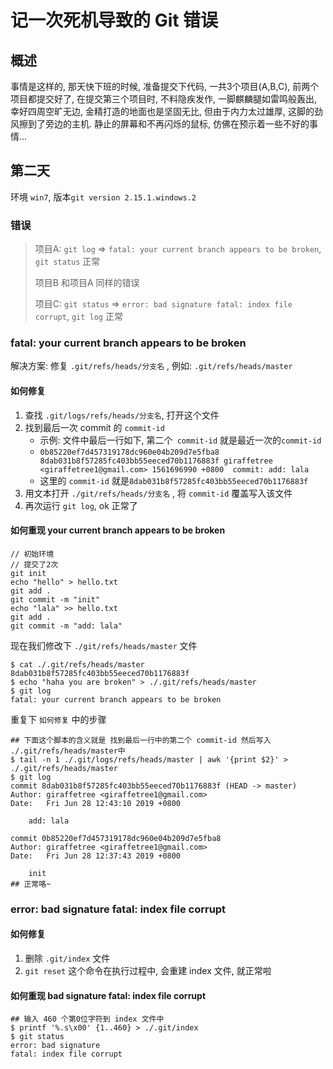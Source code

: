 # 记一次死机导致的 Git 错误

## 概述

事情是这样的, 那天快下班的时候, 准备提交下代码, 一共3个项目(A,B,C), 前两个项目都提交好了, 在提交第三个项目时,  不料隐疾发作, 一脚麒麟腿如雷鸣般轰出, 幸好四周空旷无边, 金精打造的地面也是坚固无比, 但由于内力太过雄厚, 这脚的劲风擦到了旁边的主机. 静止的屏幕和不再闪烁的鼠标, 仿佛在预示着一些不好的事情...

## 第二天

环境  `win7`, 版本`git version 2.15.1.windows.2` 

 ### 错误

> 项目A:  `git log` => `fatal: your current branch appears to be broken`, `git status` 正常
>
> 项目B 和项目A 同样的错误
>
> 项目C:  `git status` => `error: bad signature fatal: index file corrupt`, `git log` 正常

### fatal: your current branch appears to be broken

解决方案: 修复 `.git/refs/heads/分支名` , 例如: `.git/refs/heads/master`

#### 如何修复

1. 查找 `.git/logs/refs/heads/分支名`, 打开这个文件
2. 找到最后一次 commit 的 `commit-id`
    - 示例: 文件中最后一行如下, 第二个` commit-id` 就是最近一次的`commit-id`
    - `0b85220ef7d457319178dc960e04b209d7e5fba8 8dab031b8f57285fc403bb55eeced70b1176883f giraffetree <giraffetree1@gmail.com> 1561696990 +0800	commit: add: lala`
    - 这里的 `commit-id` 就是`8dab031b8f57285fc403bb55eeced70b1176883f ` 
3. 用文本打开 `./git/refs/heads/分支名` , 将 `commit-id` 覆盖写入该文件
4. 再次运行 `git log`, ok 正常了

#### 如何重现 your current branch appears to be broken

```shell
// 初始环境
// 提交了2次
git init
echo "hello" > hello.txt
git add .
git commit -m "init"
echo "lala" >> hello.txt
git add .
git commit -m "add: lala"
```

现在我们修改下 `./git/refs/heads/master` 文件

```shell
$ cat ./.git/refs/heads/master
8dab031b8f57285fc403bb55eeced70b1176883f
$ echo "haha you are broken" > ./.git/refs/heads/master
$ git log
fatal: your current branch appears to be broken
```

重复下 `如何修复` 中的步骤

```shell
## 下面这个脚本的含义就是 找到最后一行中的第二个 commit-id 然后写入 ./.git/refs/heads/master中
$ tail -n 1 ./.git/logs/refs/heads/master | awk '{print $2}' > ./.git/refs/heads/master
$ git log
commit 8dab031b8f57285fc403bb55eeced70b1176883f (HEAD -> master)
Author: giraffetree <giraffetree1@gmail.com>
Date:   Fri Jun 28 12:43:10 2019 +0800

    add: lala

commit 0b85220ef7d457319178dc960e04b209d7e5fba8
Author: giraffetree <giraffetree1@gmail.com>
Date:   Fri Jun 28 12:37:43 2019 +0800

    init
## 正常咯~
```

### error: bad signature fatal: index file corrupt

#### 如何修复

1. 删除 `.git/index` 文件
2. `git reset` 这个命令在执行过程中, 会重建 index 文件, 就正常啦

#### 如何重现 bad signature fatal: index file corrupt

```shell
## 输入 460 个第0位字符到 index 文件中
$ printf '%.s\x00' {1..460} > ./.git/index
$ git status
error: bad signature
fatal: index file corrupt
```







